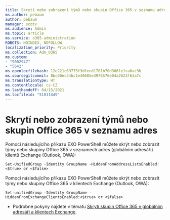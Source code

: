```yaml
---
title: Skrytí nebo zobrazení týmů nebo skupin Office 365 v seznamu adres
ms.author: pebaum
author: pebaum
manager: scotv
ms.audience: Admin
ms.topic: article
ms.service: o365-administration
ROBOTS: NOINDEX, NOFOLLOW
localization_priority: Priority
ms.collection: Adm_O365
ms.custom:
- "9002947"
- "5642"
ms.openlocfilehash: 12e221c69775f3dfeed1781b70d3061e1ca0ac3b
ms.sourcegitcommit: 8bc60ec34bc1e40685e3976576e04a2623f63a7c
ms.translationtype: HT
ms.contentlocale: cs-CZ
ms.lasthandoff: 04/15/2021
ms.locfileid: "51811449"
---
```

# <a name="hide-or-un-hide-office-365-groups-or-teams-from-address-list"></a>Skrytí nebo zobrazení týmů nebo skupin Office 365 v seznamu adres

Pomocí následujícího příkazu EXO PowerShell můžete skrýt nebo zobrazit týmy nebo skupiny Office 365 v seznamech adres (globálním adresáři) klientů Exchange (Outlook, OWA):

`
    Set-UnifiedGroup -Identity GroupName -HiddenFromAddressListsEnabled:<$true> or <$false>
`

Pomocí následujícího příkazu EXO PowerShell můžete skrýt nebo zobrazit týmy nebo skupiny Office 365 v klientech Exchange (Outlook, OWA):

`
    Set-unifiedGroup -Identity GroupName -HiddenFromExchangeClientsEnabled:<$true> or <$false>
`

- Podrobné pokyny najdete v tématu [Skrytí skupin Office 365 v globálním adresáři a klientech Exchange](https://docs.microsoft.com/schooldatasync/hide-office-365-groups-from-the-gal).
